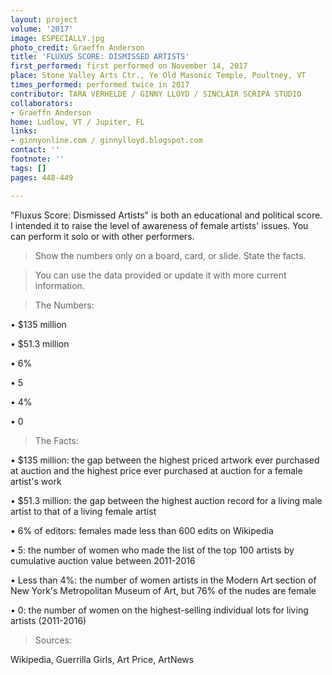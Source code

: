 ```yaml
---
layout: project
volume: '2017'
image: ESPECIALLY.jpg
photo_credit: Graeffn Anderson
title: 'FLUXUS SCORE: DISMISSED ARTISTS'
first_performed: first performed on November 14, 2017
place: Stone Valley Arts Ctr., Ye Old Masonic Temple, Poultney, VT
times_performed: performed twice in 2017
contributor: TARA VERHELDE / GINNY LLOYD / SINCLAIR SCRIPA STUDIO
collaborators:
- Graeffn Anderson
home: Ludlow, VT / Jupiter, FL
links:
- ginnyonline.com / ginnylloyd.blogspot.com
contact: ''
footnote: ''
tags: []
pages: 448-449

---
```


"Fluxus Score: Dismissed Artists" is both an educational and political score. I intended it to raise the level of awareness of female artists' issues. You can perform it solo or with other performers.

> Show the numbers only on a board, card, or slide. State the facts. 

> You can use the data provided or update it with more current information.

> The Numbers:

• $135 million

• $51.3 million

• 6%

• 5

• 4%

• 0

> The Facts:

• $135 million: the gap between the highest priced artwork ever purchased at auction and the highest price ever purchased at auction for a female artist's work

• $51.3 million: the gap between the highest auction record for a living male artist to that of a living female artist

• 6% of editors: females made less than 600 edits on Wikipedia

• 5: the number of women who made the list of the top 100 artists by cumulative auction value between 2011-2016

• Less than 4%: the number of women artists in the Modern Art section of New York's Metropolitan Museum of Art, but 76% of the nudes are female

• 0: the number of women on the highest-selling individual lots for living artists (2011-2016)

> Sources: 

Wikipedia, Guerrilla Girls, Art Price, ArtNews

